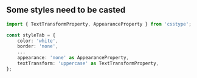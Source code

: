 ## Some styles need to be casted

```typescript
import { TextTransformProperty, AppearanceProperty } from 'csstype';

const styleTab = {
    color: 'white',
    border: 'none',
    ...
    appearance: 'none' as AppearanceProperty,
    textTransform: 'uppercase' as TextTransformProperty,
};
```
